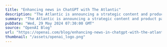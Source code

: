 ```yaml
---
title: "Enhancing news in ChatGPT with The Atlantic"
description: "The Atlantic is announcing a strategic content and product partnership with OpenAI, which positions The Atlantic as a premium news source within OpenAI. The Atlantic’s articles will be discoverable within OpenAI’s products, including ChatGPT, and as a partner, The Atlantic will help to shape how news is surfaced and presented in future real-time discovery products."
summary: "The Atlantic is announcing a strategic content and product partnership with OpenAI, which positions The Atlantic as a premium news source within OpenAI. The Atlantic’s articles will be discoverable within OpenAI’s products, including ChatGPT, and as a partner, The Atlantic will help to shape how news is surfaced and presented in future real-time discovery products."
pubDate: "Wed, 29 May 2024 07:30:00 GMT"
source: "OpenAI Blog"
url: "https://openai.com/blog/enhancing-news-in-chatgpt-with-the-atlantic"
thumbnail: "/assets/openai_logo.png"
---
```


